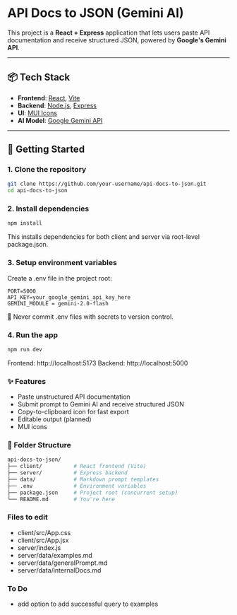# API Docs to JSON (Gemini AI)

This project is a **React + Express** application that lets users paste API documentation and receive structured JSON, powered by **Google's Gemini API**.

---

## 📦 Tech Stack

- **Frontend**: [React](https://react.dev/), [Vite](https://vitejs.dev/)
- **Backend**: [Node.js](https://nodejs.org/), [Express](https://expressjs.com/)
- **UI**: [MUI Icons](https://mui.com/material-ui/material-icons/)
- **AI Model**: [Google Gemini API](https://ai.google.dev/)

---

## 🚀 Getting Started

### 1. Clone the repository

```bash
git clone https://github.com/your-username/api-docs-to-json.git
cd api-docs-to-json
```

### 2. Install dependencies
```bash
npm install
```
This installs dependencies for both client and server via root-level package.json.

### 3. Setup environment variables

Create a .env file in the project root:

```
PORT=5000
API_KEY=your_google_gemini_api_key_here
GEMINI_MODULE = gemini-2.0-flash
```
🔐 Never commit .env files with secrets to version control.

### 4. Run the app
``` bash
npm run dev
```
Frontend: http://localhost:5173
Backend: http://localhost:5000

### ✨ Features
- Paste unstructured API documentation
- Submit prompt to Gemini AI and receive structured JSON
- Copy-to-clipboard icon for fast export
- Editable output (planned)
- MUI icons

### 📁 Folder Structure
``` bash
api-docs-to-json/
├── client/          # React frontend (Vite)
├── server/          # Express backend
├── data/            # Markdown prompt templates
├── .env             # Environment variables
├── package.json     # Project root (concurrent setup)
└── README.md        # You're here
```

### Files to edit

- client/src/App.css
- client/src/App.jsx
- server/index.js
- server/data/examples.md
- server/data/generalPrompt.md
- server/data/internalDocs.md

### To Do
- add option to add successful query to examples